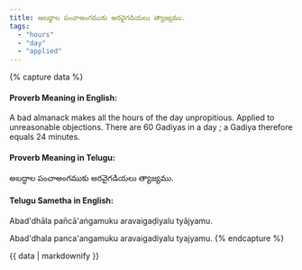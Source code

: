 ```yaml
---
title: అబద్ధాల పంచాఅంగముకు అరవైగడియలు త్యాజ్యము.
tags:
  - "hours"
  - "day"
  - "applied"
---
```


{% capture data %}
#### Proverb Meaning in English:
A bad almanack makes all the hours of the day unpropitious.
Applied to unreasonable objections.
There are 60 Gadiyas in a day ; a Gadiya therefore equals 24 minutes.

#### Proverb Meaning in Telugu:
అబద్ధాల పంచాఅంగముకు అరవైగడియలు త్యాజ్యము.

#### Telugu Sametha in English:
Abad'dhāla pan̄cā'aṅgamuku aravaigaḍiyalu tyājyamu.

Abad'dhala panca'angamuku aravaigadiyalu tyajyamu.
{% endcapture %}

{{ data | markdownify }}

